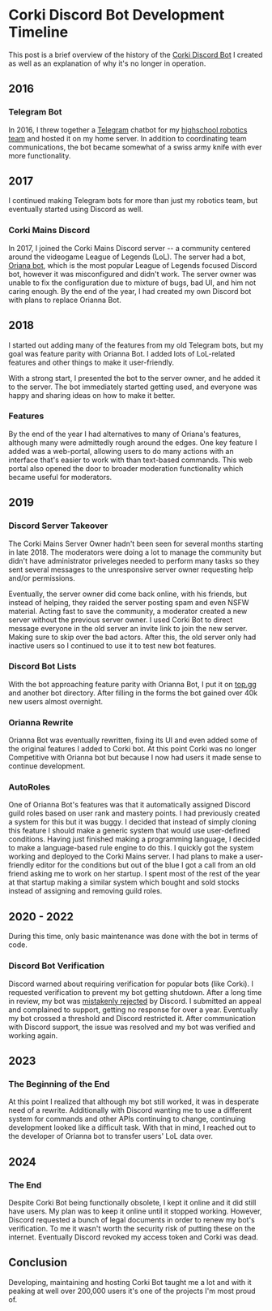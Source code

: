 # Corki Discord Bot Development Timeline

This post is a brief overview of the history of the [Corki Discord Bot](https://corki.js.org) I created as well as an explanation of why it's no longer in operation.

## 2016
### Telegram Bot
  In 2016, I threw together a [Telegram](https://telegram.org) chatbot for my
[highschool robotics team](https://robobibb.github.io) and hosted it on my home
server. In addition to coordinating team communications, the bot became somewhat
of a swiss army knife with ever more functionality.

## 2017
  I continued making Telegram bots for more than just my robotics team, but
eventually started using Discord as well.
### Corki Mains Discord
  In 2017, I joined the Corki Mains Discord server -- a community centered around
the videogame League of Legends (LoL). The server had a bot,
[Oriana bot](https://orianna.molenzwiebel.xyz), which is the most popular League of
Legends focused Discord bot, however it was misconfigured and didn't work. The server
owner was unable to fix the configuration due to mixture of bugs, bad UI, and him not
caring enough. By the end of the year, I had created my own Discord bot with plans to
replace Orianna Bot.

## 2018
  I started out adding many of the features from my old Telegram bots, but my goal
was feature parity with Orianna Bot. I added lots of LoL-related features and other
things to make it user-friendly.

  With a strong start, I presented the bot to the server owner, and he added it to the
server. The bot immediately started getting used, and everyone was happy and sharing
ideas on how to make it better.
### Features
  By the end of the year I had alternatives to many of Oriana's features, although
many were admittedly rough around the edges. One key feature I added was a web-portal,
allowing users to do many actions with an interface that's easier to work with than
text-based commands. This web portal also opened the door to broader moderation
functionality which became useful for moderators.

## 2019
### Discord Server Takeover
The Corki Mains Server Owner hadn't been seen for several months starting in late 2018.
The moderators were doing a lot to manage the community but didn't have administrator
priveleges needed to perform many tasks so they sent several messages to the unresponsive
server owner requesting help and/or permissions.

Eventually, the server owner did come back online, with his friends, but instead of
helping, they raided the server posting spam and even NSFW material. Acting fast to save
the community, a moderator created a new server without the previous server owner. I
used Corki Bot to direct message everyone in the old server an invite link to join the
new server. Making sure to skip over the bad actors. After this, the old server only had
inactive users so I continued to use it to test new bot features.

### Discord Bot Lists
  With the bot approaching feature parity with Orianna Bot, I put it on [top.gg](https://top.gg)
and another bot directory. After filling in the forms the bot gained over 40k new users
almost overnight.

### Orianna Rewrite
  Orianna Bot was eventually rewritten, fixing its UI and even added some of the original
features I added to Corki bot. At this point Corki was no longer Competitive with Orianna
bot but because I now had users it made sense to continue development.

### AutoRoles
  One of Orianna Bot's features was that it automatically assigned Discord guild roles
based on user rank and mastery points. I had previously created a system for this but it
was buggy. I decided that instead of simply cloning this feature I should make a generic
system that would use user-defined conditions. Having just finished making a programming
language, I decided to make a language-based rule engine to do this. I quickly got the
system working and deployed to the Corki Mains server. I had plans to make a 
user-friendly editor for the conditions but out of the blue I got a call from an old
friend asking me to work on her startup. I spent most of the rest of the year at that
startup making a similar system which bought and sold stocks instead of assigning and
removing guild roles.

## 2020 - 2022
  During this time, only basic maintenance was done with the bot in terms of code.
### Discord Bot Verification
  Discord warned about requiring verification for popular bots (like Corki). I requested
verification to prevent my bot getting shutdown. After a long time in review, my bot was
[mistakenly rejected](https://github.com/discord/discord-api-docs/discussions/3971) by
Discord. I submitted an appeal and complained to support, getting no response for over a
year. Eventually my bot crossed a threshold and Discord restricted it. After communication
with Discord support, the issue was resolved and my bot was verified and working again.

## 2023
### The Beginning of the End
  At this point I realized that although my bot still worked, it was in desperate need of
a rewrite. Additionally with Discord wanting me to use a different system for commands
and other APIs continuing to change, continuing development looked like a difficult task.
With that in mind, I reached out to the developer of Orianna bot to transfer users' LoL
data over.

## 2024
### The End
  Despite Corki Bot being functionally obsolete, I kept it online and it did still have users.
My plan was to keep it online until it stopped working. However, Discord requested a bunch of
legal documents in order to renew my bot's verification. To me it wasn't worth the security
risk of putting these on the internet. Eventually Discord revoked my access token and Corki
was dead.

## Conclusion
Developing, maintaining and hosting Corki Bot taught me a lot and with it peaking at well over 200,000 users it's one of the projects I'm most proud of.
